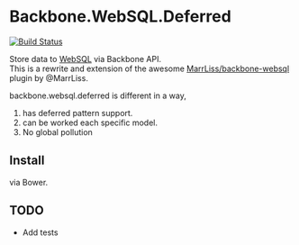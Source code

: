 # Backbone.WebSQL.Deferred
[![Build Status](https://secure.travis-ci.org/banyan/backbone.websql.deferred.png?branch=master)](http://travis-ci.org/banyan/backbone.websql.deferred)

Store data to [WebSQL](http://www.w3.org/TR/webdatabase/) via Backbone API.<br />
This is a rewrite and extension of the awesome [MarrLiss/backbone-websql](https://github.com/MarrLiss/backbone-websql) plugin by @MarrLiss.

backbone.websql.deferred is different in a way,

1. has deferred pattern support.
1. can be worked each specific model.
1. No global pollution

## Install

via Bower.


## TODO

* Add tests
